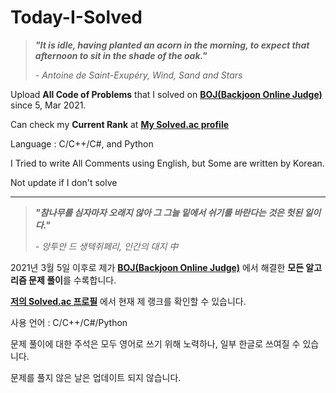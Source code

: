 # Today-I-Solved

>   ***"It is idle, having planted an acorn in the morning, to expect that afternoon to sit in the shade of the oak."***
>
>   *- Antoine de Saint-Exupéry, Wind, Sand and Stars*

Upload **All Code of Problems** that I solved on **[BOJ(Backjoon Online Judge)](https://www.acmicpc.net/)** since 5, Mar 2021.

Can check my **Current Rank** at **[My Solved.ac profile](https://solved.ac/profile/lvhi0607)**

Language : C/C++/C#, and Python

I Tried to write All Comments using English, but Some are written by Korean.

Not update if I don't solve

----

>   ***"참나무를 심자마자  오래지 않아 그 그늘 밑에서 쉬기를 바란다는 것은 헛된 일이다."***
>
>   *- 앙투안 드 생텍쥐페리, 인간의 대지 中*

2021년 3월 5일 이후로 제가 **[BOJ(Backjoon Online Judge)](https://www.acmicpc.net/)** 에서 해결한 **모든 알고리즘 문제 풀이**를 수록합니다.

**[저의 Solved.ac 프로필](https://solved.ac/profile/lvhi0607)** 에서 현재 제 랭크를 확인할 수 있습니다.

사용 언어 : C/C++/C#/Python

문제 풀이에 대한 주석은 모두 영어로 쓰기 위해 노력하나, 일부 한글로 쓰여질 수 있습니다.

문제를 풀지 않은 날은 업데이트 되지 않습니다.
